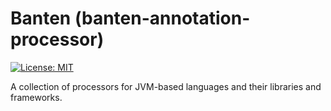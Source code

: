 # Banten (banten-annotation-processor)

[![License: MIT](https://img.shields.io/badge/License-MIT-yellow.svg)](https://opensource.org/licenses/MIT)

A collection of processors for JVM-based languages and their libraries and frameworks.
